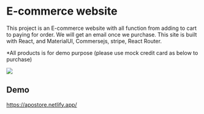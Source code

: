 # E-commerce website
This project is an E-commerce website with all function from adding to cart to paying for order. We will get an email once we purchase. This site is built with React, and MaterialUI, Commersejs, stripe, React Router.

*All products is for demo purpose (please use mock credit card as below to purchase)

<img src="./src/assets/ss.png">

## Demo

https://apostore.netlify.app/


